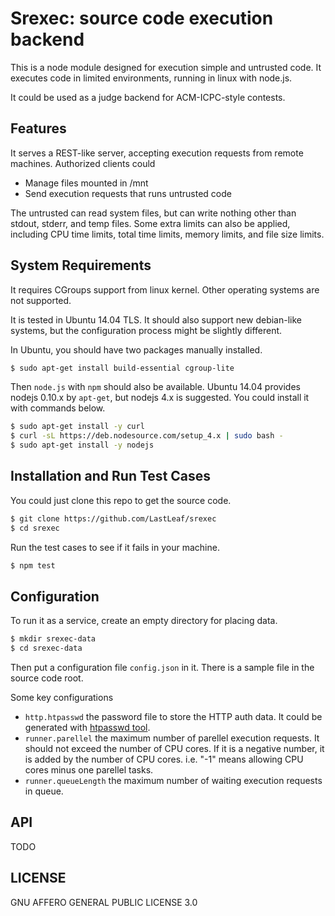 # Srexec: source code execution backend #

This is a node module designed for execution simple and untrusted code.
It executes code in limited environments, running in linux with node.js.

It could be used as a judge backend for ACM-ICPC-style contests.

## Features ##

It serves a REST-like server, accepting execution requests from remote machines.
Authorized clients could
* Manage files mounted in /mnt
* Send execution requests that runs untrusted code

The untrusted can read system files, but can write nothing other than stdout, stderr, and temp files.
Some extra limits can also be applied, including CPU time limits, total time limits, memory limits, and file size limits.

## System Requirements ##

It requires CGroups support from linux kernel. Other operating systems are not supported.

It is tested in Ubuntu 14.04 TLS.
It should also support new debian-like systems, but the configuration process might be slightly different.

In Ubuntu, you should have two packages manually installed.

```sh
$ sudo apt-get install build-essential cgroup-lite
```

Then `node.js` with `npm` should also be available.
Ubuntu 14.04 provides nodejs 0.10.x by `apt-get`, but nodejs 4.x is suggested.
You could install it with commands below.

```sh
$ sudo apt-get install -y curl
$ curl -sL https://deb.nodesource.com/setup_4.x | sudo bash -
$ sudo apt-get install -y nodejs
```

## Installation and Run Test Cases ##

You could just clone this repo to get the source code.

```sh
$ git clone https://github.com/LastLeaf/srexec
$ cd srexec
```

Run the test cases to see if it fails in your machine.

```sh
$ npm test
```

## Configuration ##

To run it as a service, create an empty directory for placing data.

```sh
$ mkdir srexec-data
$ cd srexec-data
```

Then put a configuration file `config.json` in it.
There is a sample file in the source code root.

Some key configurations
* `http.htpasswd` the password file to store the HTTP auth data. It could be generated with [htpasswd tool](https://www.npmjs.com/package/htpasswd).
* `runner.parellel` the maximum number of parellel execution requests. It should not exceed the number of CPU cores. If it is a negative number, it is added by the number of CPU cores. i.e. "-1" means allowing CPU cores minus one parellel tasks.
* `runner.queueLength` the maximum number of waiting execution requests in queue.

## API ##

TODO

## LICENSE ##

GNU AFFERO GENERAL PUBLIC LICENSE 3.0

